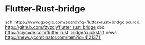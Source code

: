 # Flutter-Rust-bridge
sch: https://www.google.com/search?q=flutter+rust+bridge source: https://github.com/fzyzcjy/flutter_rust_bridge doc: https://cjycode.com/flutter_rust_bridge/quickstart news: https://news.ycombinator.com/item?id=41213711
